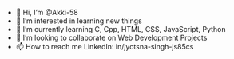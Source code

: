 - 👋 Hi, I’m @Akki-58
- 👀 I’m interested in learning new things
- 🌱 I’m currently learning C, Cpp, HTML, CSS, JavaScript, Python
- 💞️ I’m looking to collaborate on Web Development Projects
- 📫 How to reach me LinkedIn: in/jyotsna-singh-js85cs

<!---
Akki-58/Akki-58 is a ✨ special ✨ repository because its `README.md` (this file) appears on your GitHub profile.
You can click the Preview link to take a look at your changes.
--->
